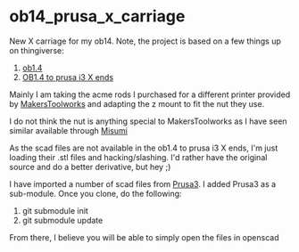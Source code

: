 ob14_prusa_x_carriage
=====================

New X carriage for my ob14. Note, the project is based on a few things up on thingiverse:

1. [ob1.4](http://www.thingiverse.com/thing:41967)
1. [OB1.4 to prusa i3 X ends](http://www.thingiverse.com/thing:302416)

Mainly I am taking the acme rods I purchased for a different printer provided by [MakersToolworks](http://store.makerstoolworks.com/motion/z-axis-lead-screw-and-nut-single/) and adapting the z mount to fit the nut they use.

I do not think the nut is anything special to MakersToolworks as I have seen similar available through [Misumi](http://us.misumi-ec.com/vona2/detail/110300085250/?Inch=0)

As the scad files are not available in the ob1.4 to prusa i3 X ends, I'm just loading their .stl files and hacking/slashing. I'd rather have the original source and do a better derivative, but hey ;)

I have imported a number of scad files from [Prusa3](https://github.com/josefprusa/Prusa3). I added Prusa3 as a sub-module. Once you clone, do the following:
1. git submodule init
1. git submodule update

From there, I believe you will be able to simply open the files in openscad
